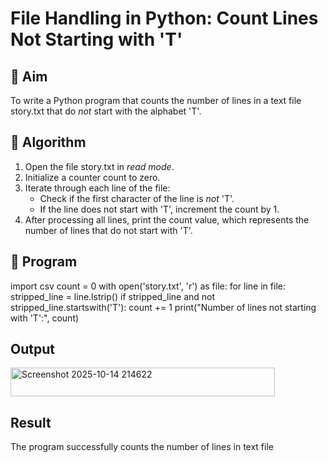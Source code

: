 # File Handling in Python: Count Lines Not Starting with 'T'

## 🎯 Aim
To write a Python program that counts the number of lines in a text file story.txt that do *not* start with the alphabet 'T'.

## 🧠 Algorithm
1. Open the file story.txt in *read mode*.
2. Initialize a counter count to zero.
3. Iterate through each line of the file:
   - Check if the first character of the line is *not* 'T'.
   - If the line does not start with 'T', increment the count by 1.
4. After processing all lines, print the count value, which represents the number of lines that do not start with 'T'.

## 🧾 Program

import csv
count = 0
with open('story.txt', 'r') as file:
    for line in file:
        stripped_line = line.lstrip()
        if stripped_line and not stripped_line.startswith('T'):
            count += 1
print("Number of lines not starting with 'T':", count)

## Output
<img width="423" height="46" alt="Screenshot 2025-10-14 214622" src="https://github.com/user-attachments/assets/e152cf7a-8000-4fcb-b3bc-6fdd803780f8" />

## Result
The program successfully counts the number of lines in text file
